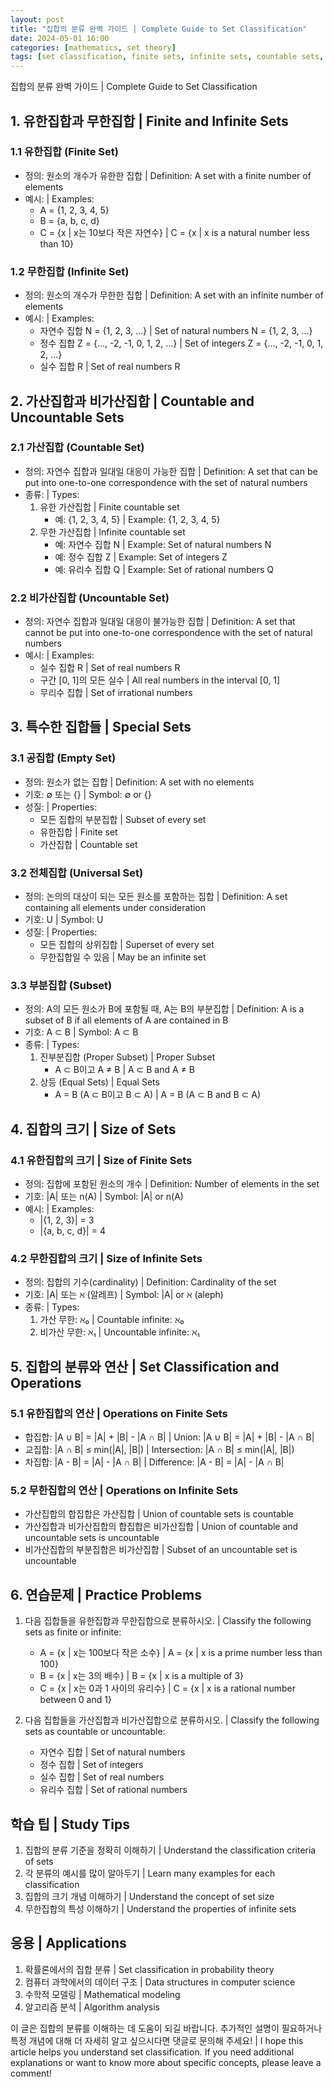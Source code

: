 ```yaml
---
layout: post
title: "집합의 분류 완벽 가이드 | Complete Guide to Set Classification"
date: 2024-05-01 16:00
categories: [mathematics, set theory]
tags: [set classification, finite sets, infinite sets, countable sets, mathematics]
---
```


집합의 분류 완벽 가이드 | Complete Guide to Set Classification

## 1. 유한집합과 무한집합 | Finite and Infinite Sets
### 1.1 유한집합 (Finite Set)
- 정의: 원소의 개수가 유한한 집합 | Definition: A set with a finite number of elements
- 예시: | Examples:
  - A = {1, 2, 3, 4, 5}
  - B = {a, b, c, d}
  - C = {x | x는 10보다 작은 자연수} | C = {x | x is a natural number less than 10}

### 1.2 무한집합 (Infinite Set)
- 정의: 원소의 개수가 무한한 집합 | Definition: A set with an infinite number of elements
- 예시: | Examples:
  - 자연수 집합 N = {1, 2, 3, ...} | Set of natural numbers N = {1, 2, 3, ...}
  - 정수 집합 Z = {..., -2, -1, 0, 1, 2, ...} | Set of integers Z = {..., -2, -1, 0, 1, 2, ...}
  - 실수 집합 R | Set of real numbers R

## 2. 가산집합과 비가산집합 | Countable and Uncountable Sets
### 2.1 가산집합 (Countable Set)
- 정의: 자연수 집합과 일대일 대응이 가능한 집합 | Definition: A set that can be put into one-to-one correspondence with the set of natural numbers
- 종류: | Types:
  1. 유한 가산집합 | Finite countable set
     - 예: {1, 2, 3, 4, 5} | Example: {1, 2, 3, 4, 5}
  2. 무한 가산집합 | Infinite countable set
     - 예: 자연수 집합 N | Example: Set of natural numbers N
     - 예: 정수 집합 Z | Example: Set of integers Z
     - 예: 유리수 집합 Q | Example: Set of rational numbers Q

### 2.2 비가산집합 (Uncountable Set)
- 정의: 자연수 집합과 일대일 대응이 불가능한 집합 | Definition: A set that cannot be put into one-to-one correspondence with the set of natural numbers
- 예시: | Examples:
  - 실수 집합 R | Set of real numbers R
  - 구간 [0, 1]의 모든 실수 | All real numbers in the interval [0, 1]
  - 무리수 집합 | Set of irrational numbers

## 3. 특수한 집합들 | Special Sets
### 3.1 공집합 (Empty Set)
- 정의: 원소가 없는 집합 | Definition: A set with no elements
- 기호: ∅ 또는 {} | Symbol: ∅ or {}
- 성질: | Properties:
  - 모든 집합의 부분집합 | Subset of every set
  - 유한집합 | Finite set
  - 가산집합 | Countable set

### 3.2 전체집합 (Universal Set)
- 정의: 논의의 대상이 되는 모든 원소를 포함하는 집합 | Definition: A set containing all elements under consideration
- 기호: U | Symbol: U
- 성질: | Properties:
  - 모든 집합의 상위집합 | Superset of every set
  - 무한집합일 수 있음 | May be an infinite set

### 3.3 부분집합 (Subset)
- 정의: A의 모든 원소가 B에 포함될 때, A는 B의 부분집합 | Definition: A is a subset of B if all elements of A are contained in B
- 기호: A ⊂ B | Symbol: A ⊂ B
- 종류: | Types:
  1. 진부분집합 (Proper Subset) | Proper Subset
     - A ⊂ B이고 A ≠ B | A ⊂ B and A ≠ B
  2. 상등 (Equal Sets) | Equal Sets
     - A = B (A ⊂ B이고 B ⊂ A) | A = B (A ⊂ B and B ⊂ A)

## 4. 집합의 크기 | Size of Sets
### 4.1 유한집합의 크기 | Size of Finite Sets
- 정의: 집합에 포함된 원소의 개수 | Definition: Number of elements in the set
- 기호: |A| 또는 n(A) | Symbol: |A| or n(A)
- 예시: | Examples:
  - |{1, 2, 3}| = 3
  - |{a, b, c, d}| = 4

### 4.2 무한집합의 크기 | Size of Infinite Sets
- 정의: 집합의 기수(cardinality) | Definition: Cardinality of the set
- 기호: |A| 또는 ℵ (알레프) | Symbol: |A| or ℵ (aleph)
- 종류: | Types:
  1. 가산 무한: ℵ₀ | Countable infinite: ℵ₀
  2. 비가산 무한: ℵ₁ | Uncountable infinite: ℵ₁

## 5. 집합의 분류와 연산 | Set Classification and Operations
### 5.1 유한집합의 연산 | Operations on Finite Sets
- 합집합: |A ∪ B| = |A| + |B| - |A ∩ B| | Union: |A ∪ B| = |A| + |B| - |A ∩ B|
- 교집합: |A ∩ B| ≤ min(|A|, |B|) | Intersection: |A ∩ B| ≤ min(|A|, |B|)
- 차집합: |A - B| = |A| - |A ∩ B| | Difference: |A - B| = |A| - |A ∩ B|

### 5.2 무한집합의 연산 | Operations on Infinite Sets
- 가산집합의 합집합은 가산집합 | Union of countable sets is countable
- 가산집합과 비가산집합의 합집합은 비가산집합 | Union of countable and uncountable sets is uncountable
- 비가산집합의 부분집합은 비가산집합 | Subset of an uncountable set is uncountable

## 6. 연습문제 | Practice Problems
1. 다음 집합들을 유한집합과 무한집합으로 분류하시오. | Classify the following sets as finite or infinite:
   - A = {x | x는 100보다 작은 소수} | A = {x | x is a prime number less than 100}
   - B = {x | x는 3의 배수} | B = {x | x is a multiple of 3}
   - C = {x | x는 0과 1 사이의 유리수} | C = {x | x is a rational number between 0 and 1}

2. 다음 집합들을 가산집합과 비가산집합으로 분류하시오. | Classify the following sets as countable or uncountable:
   - 자연수 집합 | Set of natural numbers
   - 정수 집합 | Set of integers
   - 실수 집합 | Set of real numbers
   - 유리수 집합 | Set of rational numbers

## 학습 팁 | Study Tips
1. 집합의 분류 기준을 정확히 이해하기 | Understand the classification criteria of sets
2. 각 분류의 예시를 많이 알아두기 | Learn many examples for each classification
3. 집합의 크기 개념 이해하기 | Understand the concept of set size
4. 무한집합의 특성 이해하기 | Understand the properties of infinite sets

## 응용 | Applications
1. 확률론에서의 집합 분류 | Set classification in probability theory
2. 컴퓨터 과학에서의 데이터 구조 | Data structures in computer science
3. 수학적 모델링 | Mathematical modeling
4. 알고리즘 분석 | Algorithm analysis

이 글은 집합의 분류를 이해하는 데 도움이 되길 바랍니다. 추가적인 설명이 필요하거나 특정 개념에 대해 더 자세히 알고 싶으시다면 댓글로 문의해 주세요! | I hope this article helps you understand set classification. If you need additional explanations or want to know more about specific concepts, please leave a comment! 